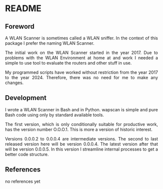 # README

## Foreword

<p align="justify">A WLAN Scanner is sometimes called a WLAN sniffer. In the context of this package I prefer the naming WLAN Scanner.</p>

<p align="justify">The initial work on the WLAN Scanner started in the year 2017. Due to problems with the WLAN Environment at home at and work I needed a simple to use tool to evaluate the routers and other stuff in use.</p>

<p align="justify">My programmed scripts have worked without restriction from the year 2017 to the year 2024. Therefore, there was no need for me to make any changes.</p>

## Development

<p align="justify">I wrote a WLAN Scanner in Bash and in Python. wapscan is simple and pure Bash code using only by standard available tools.</p>

<p align="justify">The first version, which is only conditionally suitable for productive work, has the version number O.O.O.1. This is more a version of historic interest.</p>

<p align="justify">Versions 0.0.0.2 to 0.0.0.4 are intermediate versions. The second to last released version here will be version 0.0.0.4. The latest version after that will be version 0.0.0.5. In this version I streamline internal processes to get a better code structure.</p>

## References

no references yet

<p align="justify"></p>

<p align="justify"></p>

<p align="justify"></p>
